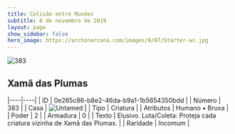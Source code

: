 ```yaml
---
title: Colisão entre Mundos
subtitle: 8 de novembro de 2019
layout: page
show_sidebar: false
hero_image: https://archonarcana.com/images/0/07/Starter-wc.jpg
---
```


![383](https://cdn.keyforgegame.com/media/card_front/pt/452_383_X7PR2MJCQ75V_pt.png)

## Xamã das Plumas

|----|----|
| ID | 0e265c86-b8e2-46da-b9a1-1b5654350bdd |
| Número | 383 |
| Casa | ![Untamed](https://archonarcana.com/images/thumb/b/bd/Untamed.png/22px-Untamed.png "Indomados") |
| Tipo | Criatura |
| Atributos | Humano • Bruxa |
| Poder | 2 |
| Armadura | 0 |
| Texto | Elusivo.  Luta/Coleta: Proteja cada criatura vizinha de Xamã das Plumas. |
| Raridade | Incomum |
